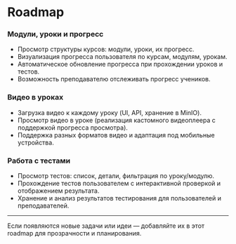 # Roadmap

### Модули, уроки и прогресс

- Просмотр структуры курсов: модули, уроки, их прогресс.
- Визуализация прогресса пользователя по курсам, модулям, урокам.
- Автоматическое обновление прогресса при прохождении уроков и тестов.
- Возможность преподавателю отслеживать прогресс учеников.

### Видео в уроках

- Загрузка видео к каждому уроку (UI, API, хранение в MinIO).
- Просмотр видео в уроке (реализация кастомного видеоплеера с поддержкой прогресса просмотра).
- Поддержка разных форматов видео и адаптация под мобильные устройства.

### Работа с тестами

- Просмотр тестов: список, детали, фильтрация по уроку/модулю.
- Прохождение тестов пользователем с интерактивной проверкой и отображением результата.
- Хранение и анализ результатов тестирования для пользователей и преподавателей.

---

Если появляются новые задачи или идеи — добавляйте их в этот roadmap для прозрачности и планирования.
